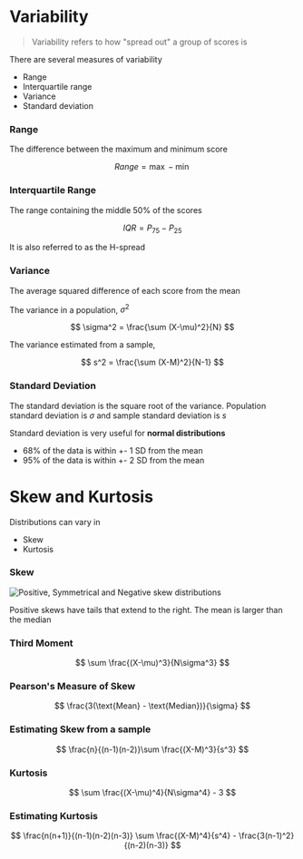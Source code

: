 # Variability

> Variability refers to how "spread out" a group of scores is

There are several measures of variability
- Range
- Interquartile range
- Variance
- Standard deviation

### Range
The difference between the maximum and minimum score

$$
Range = \max - \min
$$

### Interquartile Range
The range containing the middle 50% of the scores

$$
IQR = P_{75} - P_{25}
$$

It is also referred to as the H-spread

### Variance
The average squared difference of each score from the mean

The variance in a population, $\sigma^2$ 

$$
\sigma^2 = \frac{\sum (X-\mu)^2}{N}
$$

The variance estimated from a sample, 

$$
s^2 = \frac{\sum (X-M)^2}{N-1}
$$

### Standard Deviation
The standard deviation is the square root of the variance. Population standard deviation is $\sigma$ and sample standard deviation is $s$

Standard deviation is very useful for **normal distributions**
- 68% of the data is within +- 1 SD from the mean
- 95% of the data is within +- 2 SD from the mean

# Skew and Kurtosis
Distributions can vary in
- Skew
- Kurtosis

### Skew
![Positive, Symmetrical and Negative skew distributions](https://en.wikipedia.org/wiki/Skewness#/media/File:Relationship_between_mean_and_median_under_different_skewness.png)

Positive skews have tails that extend to the right. The mean is larger than the median

### Third Moment

$$
\sum \frac{(X-\mu)^3}{N\sigma^3}
$$

### Pearson's Measure of Skew

$$
\frac{3(\text{Mean} - \text{Median})}{\sigma}
$$

### Estimating Skew from a sample

$$
\frac{n}{(n-1)(n-2)}\sum \frac{(X-M)^3}{s^3}
$$

### Kurtosis

$$
\sum \frac{(X-\mu)^4}{N\sigma^4} - 3
$$

### Estimating Kurtosis
$$
\frac{n(n+1)}{(n-1)(n-2)(n-3)} \sum \frac{(X-M)^4}{s^4} - \frac{3(n-1)^2}{(n-2)(n-3)}
$$